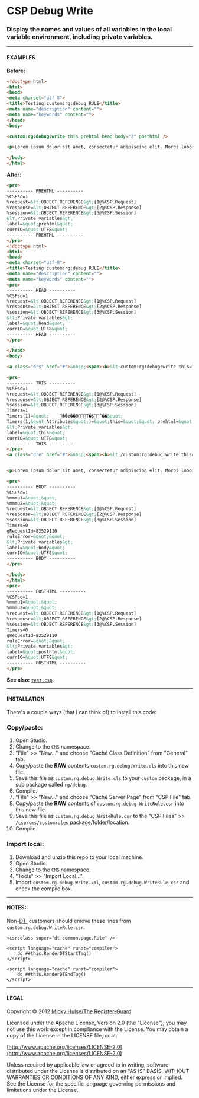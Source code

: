 # CSP Debug Write

### Display the names and values of all variables in the local variable environment, including private variables.

---

#### EXAMPLES

**Before:**

```html
<!doctype html>
<html>
<head>
<meta charset="utf-8">
<title>Testing custom:rg:debug RULE</title>
<meta name="description" content="">
<meta name="keywords" content="">
</head>
<body>

<custom:rg:debug:write this prehtml head body="2" posthtml />

<p>Lorem ipsum dolor sit amet, consectetur adipiscing elit. Morbi lobortis elit dapibus eros ornare et venenatis turpis fermentum. Integer dictum, ipsum a dapibus gravida, arcu lorem blandit eros, sit amet commodo est sapien in velit. In hac habitasse platea dictumst. Sed lorem tortor, cursus accumsan iaculis sit amet, gravida eu nisl. Suspendisse potenti. Quisque in bibendum mauris. Pellentesque aliquet, velit eu congue placerat, metus nibh ornare neque, et lacinia libero odio at nunc. Curabitur lobortis consequat purus nec vulputate. Integer condimentum ullamcorper dictum. Nam eget nulla tortor. In eros nisl, lacinia ac ultrices ac, pulvinar vitae mi. Sed luctus, ipsum eu mollis venenatis, massa leo hendrerit elit, non dignissim lorem risus at quam. Curabitur cursus tincidunt nibh, at egestas nisl tempus ut. Cras condimentum dui a leo sodales vehicula.</p>

</body>
</html>
```

**After:**

```html
<pre>
---------- PREHTML ----------
%CSPsc=1
%request=&lt;OBJECT REFERENCE&gt;[1@%CSP.Request]
%response=&lt;OBJECT REFERENCE&gt;[2@%CSP.Response]
%session=&lt;OBJECT REFERENCE&gt;[3@%CSP.Session]
&lt;Private variables&gt;
label=&quot;prehtml&quot;
currIO=&quot;UTF8&quot;
---------- PREHTML ----------
</pre>
<!doctype html>
<html>
<head>
<meta charset="utf-8">
<title>Testing custom:rg:debug RULE</title>
<meta name="description" content="">
<meta name="keywords" content="">
<pre>
---------- HEAD ----------
%CSPsc=1
%request=&lt;OBJECT REFERENCE&gt;[1@%CSP.Request]
%response=&lt;OBJECT REFERENCE&gt;[2@%CSP.Response]
%session=&lt;OBJECT REFERENCE&gt;[3@%CSP.Session]
&lt;Private variables&gt;
label=&quot;head&quot;
currIO=&quot;UTF8&quot;
---------- HEAD ----------
</pre>

</head>
<body>

<a class="drs" href="#">&nbsp;<span><b>&lt;custom:rg:debug:write this="" prehtml="" head="" body="2" posthtml=""&gt;</b></span></a>

<pre>
---------- THIS ----------
%CSPsc=1
%request=&lt;OBJECT REFERENCE&gt;[1@%CSP.Request]
%response=&lt;OBJECT REFERENCE&gt;[2@%CSP.Response]
%session=&lt;OBJECT REFERENCE&gt;[3@%CSP.Session]
Timers=1
Timers(1)=&quot;	��z��0T�$^��&quot;
Timers(1,&quot;Attributes&quot;)=&quot;this=&quot;&quot; prehtml=&quot;&quot; head=&quot;&quot; body=&quot;2&quot; posthtml=&quot;&quot;&quot;
&lt;Private variables&gt;
label=&quot;this&quot;
currIO=&quot;UTF8&quot;
---------- THIS ----------
</pre>
<a class="dre" href="#">&nbsp;<span><b>&lt;/custom:rg:debug:write this="" prehtml="" head="" body="2" posthtml=""&gt;</b><br>Elapsed: .000592<br>Globals: 3<br>Lines: 51</span></a>


<p>Lorem ipsum dolor sit amet, consectetur adipiscing elit. Morbi lobortis elit dapibus eros ornare et venenatis turpis fermentum. Integer dictum, ipsum a dapibus gravida, arcu lorem blandit eros, sit amet commodo est sapien in velit. In hac habitasse platea dictumst. Sed lorem tortor, cursus accumsan iaculis sit amet, gravida eu nisl. Suspendisse potenti. Quisque in bibendum mauris. Pellentesque aliquet, velit eu congue placerat, metus nibh ornare neque, et lacinia libero odio at nunc. Curabitur lobortis consequat purus nec vulputate. Integer condimentum ullamcorper dictum. Nam eget nulla tortor. In eros nisl, lacinia ac ultrices ac, pulvinar vitae mi. Sed luctus, ipsum eu mollis venenatis, massa leo hendrerit elit, non dignissim lorem risus at quam. Curabitur cursus tincidunt nibh, at egestas nisl tempus ut. Cras condimentum dui a leo sodales vehicula.</p>

<pre>
---------- BODY ----------
%CSPsc=1
%mmmu1=&quot;&quot;
%mmmu2=&quot;&quot;
%request=&lt;OBJECT REFERENCE&gt;[1@%CSP.Request]
%response=&lt;OBJECT REFERENCE&gt;[2@%CSP.Response]
%session=&lt;OBJECT REFERENCE&gt;[3@%CSP.Session]
Timers=0
gRequestId=82529110
ruleError=&quot;&quot;
&lt;Private variables&gt;
label=&quot;body&quot;
currIO=&quot;UTF8&quot;
---------- BODY ----------
</pre>

</body>
</html>
<pre>
---------- POSTHTML ----------
%CSPsc=1
%mmmu1=&quot;&quot;
%mmmu2=&quot;&quot;
%request=&lt;OBJECT REFERENCE&gt;[1@%CSP.Request]
%response=&lt;OBJECT REFERENCE&gt;[2@%CSP.Response]
%session=&lt;OBJECT REFERENCE&gt;[3@%CSP.Session]
Timers=0
gRequestId=82529110
ruleError=&quot;&quot;
&lt;Private variables&gt;
label=&quot;posthtml&quot;
currIO=&quot;UTF8&quot;
---------- POSTHTML ----------
</pre>

```

**See also:** [`test.csp`](https://github.com/registerguard/csp-debug-write/blob/master/write/test.csp).

---

#### INSTALLATION

There's a couple ways (that I can think of) to install this code:

### Copy/paste:

1. Open Studio.
2. Change to the `CMS` namespace.
3. "File" >> "New..." and choose "Caché Class Definition" from "General" tab.
4. Copy/paste the **RAW** contents `custom.rg.debug.Write.cls` into this new file.
5. Save this file as `custom.rg.debug.Write.cls` to your `custom` package, in a sub package called `rg/debug`.
6. Compile.
7. "File" >> "New..." and choose "Caché Server Page" from "CSP File" tab.
8. Copy/paste the **RAW** contents of `custom.rg.debug.WriteRule.csr` into this new file.
9. Save this file as `custom.rg.debug.WriteRule.csr` to the "CSP Files" >> `/csp/cms/customrules` package/folder/location.
10. Compile.

### Import local:

1. Download and unzip this repo to your local machine.
2. Open Studio.
3. Change to the `CMS` namespace.
4. "Tools" >> "Import Local...".
5. Import `custom.rg.debug.Write.xml`, `custom.rg.debug.WriteRule.csr` and check the compile box.

---

#### NOTES:

Non-[DTI](http://www.dtint.com/) customers should emove these lines from `custom.rg.debug.WriteRule.csr`:

```
<csr:class super="dt.common.page.Rule" />
```

```
<script language="cache" runat="compiler">
	do ##this.RenderDTStartTag()
</script>
```

```
<script language="cache" runat="compiler">
	do ##this.RenderDTEndTag()
</script>
```

---

#### LEGAL

Copyright © 2012 [Micky Hulse](http://hulse.me)/[The Register-Guard](http://www.registerguard.com)

Licensed under the Apache License, Version 2.0 (the "License"); you may not use this work except in compliance with the License. You may obtain a copy of the License in the LICENSE file, or at:

[http://www.apache.org/licenses/LICENSE-2.0](http://www.apache.org/licenses/LICENSE-2.0)

Unless required by applicable law or agreed to in writing, software distributed under the License is distributed on an "AS IS" BASIS, WITHOUT WARRANTIES OR CONDITIONS OF ANY KIND, either express or implied. See the License for the specific language governing permissions and limitations under the License.